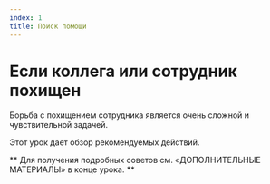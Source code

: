 ```yaml
---
index: 1
title: Поиск помощи
---
```

# Если коллега или сотрудник похищен

Борьба с похищением сотрудника является очень сложной и чувствительной задачей.

Этот урок дает обзор рекомендуемых действий.

** Для получения подробных советов см. «ДОПОЛНИТЕЛЬНЫЕ МАТЕРИАЛЫ» в конце урока. **